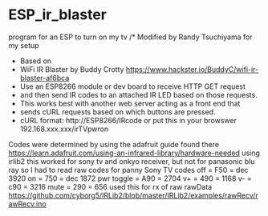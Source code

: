 # ESP_ir_blaster
program for an ESP to turn on my tv
/*  Modified by Randy Tsuchiyama for my setup
 *  Based on
 *  WiFi IR Blaster by Buddy Crotty
 https://www.hackster.io/BuddyC/wifi-ir-blaster-af6bca
 *  Use an ESP8266 module or dev board to receive HTTP GET request
 *  and then send IR codes to an attached IR LED based on those requests.
 *  This works best with another web server acting as a front end that
 *  sends cURL requests based on which buttons are pressed.
 *  cURL format: http://ESP8266/IRcode
 or put this in your browswer
 192.168.xxx.xxx/irTVpwron
 
 
 Codes were determined by using the adafruit guide found there
 https://learn.adafruit.com/using-an-infrared-library/hardware-needed
 using irlib2
 this worked for sony tv and onkyo receiver, but not for panasonic blu ray
 so I had to read raw codes for panny
 Sony TV codes
 off = F50 = dec 3920
 on = 750 = dec 1872
 pwr toggle = A90 = 2704
 v+ = 490 = 1168
 v- = c90 = 3216
 mute = 290 = 656
 used this for rx of raw rawData
 https://github.com/cyborg5/IRLib2/blob/master/IRLib2/examples/rawRecv/rawRecv.ino
